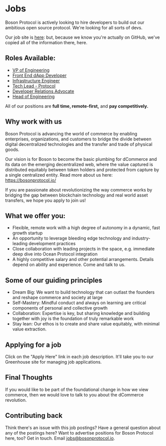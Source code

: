 # Jobs

Boson Protocol is actively looking to hire developers to build out our ambitious open source protocol. We're looking for all sorts of devs.

Our job site is [here](https://boards.greenhouse.io/bosonprotocol): but, because we know you're actually on GitHub, we've copied all of the information there, here.

## Roles Available:

- [VP of Engineering](vp-engineering.md)
- [Front End dApp Developer](front-end-dapp.md)
- [Infrastructure Engineer](inf-engineer.md)
- [Tech Lead - Protocol](https://github.com/bosonprotocol/jobs/blob/master/Tech-Lead-Protocol.md) 
- [Developer Relations Advocate](https://github.com/bosonprotocol/jobs/blob/master/developer-relations.md)
- [Head of Engineering](https://github.com/bosonprotocol/jobs/commit/ed6a147b97654caa1ff0b1b10e1934c19910de00)

All of our positions are **full time, remote-first,** and **pay competitively.**

## Why work with us

Boson Protocol is advancing the world of commerce by enabling enterprises, organizations, and customers to bridge the divide between digital decentralized technologies and the transfer and trade of physical goods.

Our vision is for Boson to become the basic plumbing for dCommerce and its data on the emerging decentralized web, where the value captured is distributed equitably between token holders and protected from capture by a single centralized entity. Read more about us here: https://bosonprotocol.io/

If you are passionate about revolutionizing ​the way commerce works by bridging the gap between blockchain technology and real world asset transfers, we hope you apply to join us!

## What we offer you:

- Flexible, remote work with a high degree of autonomy in a dynamic, fast growth startup
- An opportunity to leverage bleeding edge technology and industry-leading development practices
- Close collaboration with leading projects in the space, e.g. immediate deep dive into Ocean Protocol integration
- A highly competitive salary and other potential arrangements. Details depend on ability and experience. Come and talk to us.

## Some of our guiding principles

- Dream Big: We want to build technology that can outlast the founders and reshape commerce and society at large
- Self-Mastery: Mindful conduct and always on learning are critical components of personal and collective growth
- Collaboration: Expertise is key, but sharing knowledge and building together with joy is the foundation of truly remarkable work
- Stay lean: Our ethos is to create and share value equitably, with minimal value extraction.

## Applying for a job

Click on the "Apply Here" link in each job description. It'll take you to our Greenhouse site for managing job applications.

## Final Thoughts

If you would like to be part of the foundational change in how we view commerce, then we would love to talk to you about the dCommerce revolution.

## Contributing back

Think there's an issue with this job postings? Have a general question about any of the postings here? Want to advertise positions for Boson Protocol here, too? Get in touch. Email [jobs@bosonprotocol.io](jobs@bosonprotocol.io).
